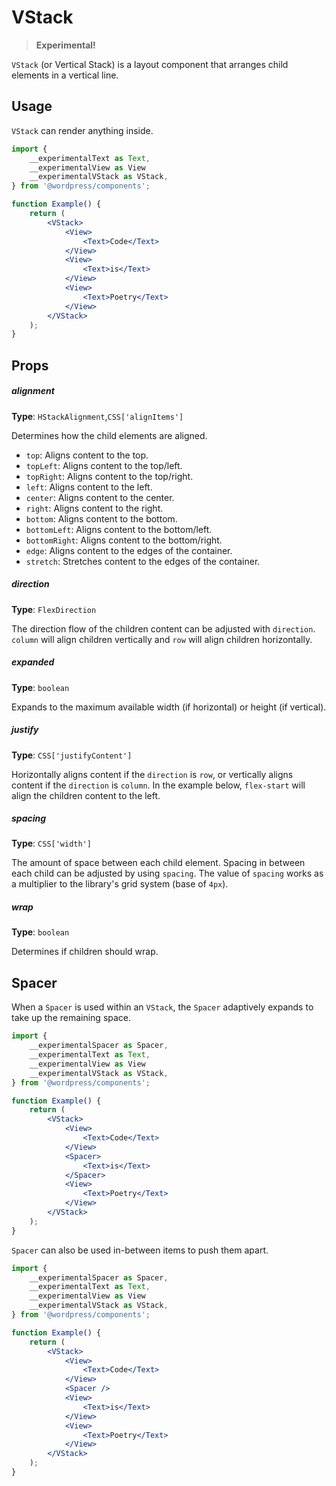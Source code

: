 # VStack

> **Experimental!**

`VStack` (or Vertical Stack) is a layout component that arranges child elements in a vertical line.

## Usage

`VStack` can render anything inside.

```jsx
import {
	__experimentalText as Text,
	__experimentalView as View
	__experimentalVStack as VStack,
} from '@wordpress/components';

function Example() {
	return (
		<VStack>
			<View>
				<Text>Code</Text>
			</View>
			<View>
				<Text>is</Text>
			</View>
			<View>
				<Text>Poetry</Text>
			</View>
		</VStack>
	);
}
```

## Props

##### alignment

**Type**: `HStackAlignment`,`CSS['alignItems']`

Determines how the child elements are aligned.

-   `top`: Aligns content to the top.
-   `topLeft`: Aligns content to the top/left.
-   `topRight`: Aligns content to the top/right.
-   `left`: Aligns content to the left.
-   `center`: Aligns content to the center.
-   `right`: Aligns content to the right.
-   `bottom`: Aligns content to the bottom.
-   `bottomLeft`: Aligns content to the bottom/left.
-   `bottomRight`: Aligns content to the bottom/right.
-   `edge`: Aligns content to the edges of the container.
-   `stretch`: Stretches content to the edges of the container.

##### direction

**Type**: `FlexDirection`

The direction flow of the children content can be adjusted with `direction`. `column` will align children vertically and `row` will align children horizontally.

##### expanded

**Type**: `boolean`

Expands to the maximum available width (if horizontal) or height (if vertical).

##### justify

**Type**: `CSS['justifyContent']`

Horizontally aligns content if the `direction` is `row`, or vertically aligns content if the `direction` is `column`.
In the example below, `flex-start` will align the children content to the left.

##### spacing

**Type**: `CSS['width']`

The amount of space between each child element. Spacing in between each child can be adjusted by using `spacing`.
The value of `spacing` works as a multiplier to the library's grid system (base of `4px`).

##### wrap

**Type**: `boolean`

Determines if children should wrap.

## Spacer

When a `Spacer` is used within an `VStack`, the `Spacer` adaptively expands to take up the remaining space.

```jsx
import {
	__experimentalSpacer as Spacer,
	__experimentalText as Text,
	__experimentalView as View
	__experimentalVStack as VStack,
} from '@wordpress/components';

function Example() {
	return (
		<VStack>
			<View>
				<Text>Code</Text>
			</View>
			<Spacer>
				<Text>is</Text>
			</Spacer>
			<View>
				<Text>Poetry</Text>
			</View>
		</VStack>
	);
}
```

`Spacer` can also be used in-between items to push them apart.

```jsx
import {
	__experimentalSpacer as Spacer,
	__experimentalText as Text,
	__experimentalView as View
	__experimentalVStack as VStack,
} from '@wordpress/components';

function Example() {
	return (
		<VStack>
			<View>
				<Text>Code</Text>
			</View>
			<Spacer />
			<View>
				<Text>is</Text>
			</View>
			<View>
				<Text>Poetry</Text>
			</View>
		</VStack>
	);
}
```
